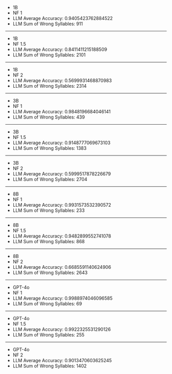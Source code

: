- 1B
- NF 1
- LLM Average Accuracy: 0.9405423762884522
- LLM Sum of Wrong Syllables: 911
---
- 1B
- NF 1.5
- LLM Average Accuracy: 0.8411411215188509
- LLM Sum of Wrong Syllables: 2101
---
- 1B
- NF 2
- LLM Average Accuracy: 0.5699931468870983
- LLM Sum of Wrong Syllables: 2314
---

- 3B
- NF 1
- LLM Average Accuracy: 0.9848196684046141
- LLM Sum of Wrong Syllables: 439
---
- 3B
- NF 1.5
- LLM Average Accuracy: 0.9148777069673103
- LLM Sum of Wrong Syllables: 1383
---
- 3B
- NF 2
- LLM Average Accuracy: 0.5999517878226679
- LLM Sum of Wrong Syllables: 2704
---

- 8B
- NF 1
- LLM Average Accuracy: 0.9931573532390572
- LLM Sum of Wrong Syllables: 233
---
- 8B
- NF 1.5
- LLM Average Accuracy: 0.9482899552741078
- LLM Sum of Wrong Syllables: 868
---
- 8B
- NF  2
- LLM Average Accuracy: 0.6685591140624906
- LLM Sum of Wrong Syllables: 2643

---

- GPT-4o
- NF 1
- LLM Average Accuracy: 0.9988974046096585
- LLM Sum of Wrong Syllables: 69
---
- GPT-4o
- NF 1.5
- LLM Average Accuracy: 0.9922325531290126
- LLM Sum of Wrong Syllables: 255
---
- GPT-4o
- NF  2
- LLM Average Accuracy: 0.9013470603625245
- LLM Sum of Wrong Syllables: 1402
